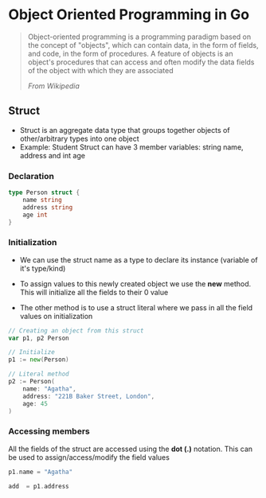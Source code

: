 # Object Oriented Programming in Go
> Object-oriented programming is a programming paradigm based on the concept of "objects", which can contain data, in the form of fields, and code, in the form of procedures. A feature of objects is an object's procedures that can access and often modify the data fields of the object with which they are associated
>
> *From Wikipedia*

## Struct
* Struct is an aggregate data type that groups together objects of other/arbitrary types into one object
* Example: Student Struct can have 3 member variables: string name, address and int age

### Declaration
```go
type Person struct {
    name string
    address string
    age int
}
```
### Initialization
* We can use the struct name as a type to declare its instance (variable of it's type/kind)

* To assign values to this newly created object we use the **new** method. This will initialize all the fields to their 0 value

* The other method is to use a struct literal where we pass in all the field values on initialization

```go
// Creating an object from this struct
var p1, p2 Person

// Initialize
p1 := new(Person)

// Literal method
p2 := Person(
    name: "Agatha",
    address: "221B Baker Street, London",
    age: 45
)
```
### Accessing members
All the fields of the struct are accessed using the **dot (.)** notation. This can be used to assign/access/modify the field values
```go
p1.name = "Agatha"

add  = p1.address
```